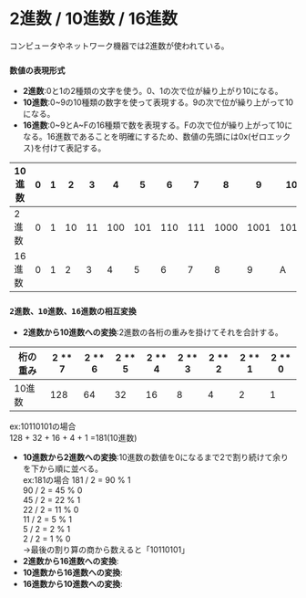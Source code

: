 # 2進数 / 10進数 / 16進数
コンピュータやネットワーク機器では2進数が使われている。

### `数値の表現形式`
- **2進数**:0と1の2種類の文字を使う。0、1の次で位が繰り上がり10になる。
- **10進数**:0~9の10種類の数字を使って表現する。9の次で位が繰り上がって10になる。
- **16進数**:0~9とA~Fの16種類で数を表現する。Fの次で位が繰り上がって10になる。16進数であることを明確にするため、数値の先頭には0x(ゼロエックス)を付けて表記する。

|10進数|0|1|2 |3 |4  |5  |6  |7  |8   |9   |10  |11  |12  |13  |14  |15  |16   |
|-----|-|-|--|--|---|---|---|---|----|----|----|----|----|----|----|----|-----|
|2進数 |0|1|10|11|100|101|110|111|1000|1001|1010|1011|1100|1101|1110|1111|10000|
|16進数|0|1|2 |3 |4  |5  |6  |7  |8   |9   |A   |B   |C   |D   |E   |F   |10   |

### `2進数、10進数、16進数の相互変換`
- **2進数から10進数への変換**:2進数の各桁の重みを掛けてそれを合計する。

|桁の重み|2 ** 7|2 ** 6|2 ** 5|2 ** 4|2 ** 3|2 ** 2|2 ** 1|2 ** 0|
|-------|------|------|------|------|------|------|------|------|
|10進数  |128   |64    |32    |16    |8     |4     |2     |1     |
ex:10110101の場合  
128 + 32 + 16 + 4 + 1 =181(10進数)
- **10進数から2進数への変換**:10進数の数値を0になるまで2で割り続けて余りを下から順に並べる。  
ex:181の場合
181 / 2 = 90 % 1  
90 / 2 = 45 % 0  
45 / 2 = 22 % 1  
22 / 2 = 11 % 0  
11 / 2 = 5 % 1  
5 / 2 = 2 % 1  
2 / 2 = 1 % 0  
→最後の割り算の商から数えると「10110101」
- **2進数から16進数への変換**:
- **10進数から16進数への変換**:
- **16進数から10進数への変換**:
